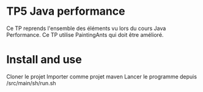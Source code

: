 # TP5 Java performance
Ce TP reprends l'ensemble des éléments vu lors du cours Java Performance. Ce TP utilise PaintingAnts qui doit être amélioré.

# Install and use
Cloner le projet
Importer comme projet maven
Lancer le programme depuis /src/main/sh/run.sh
